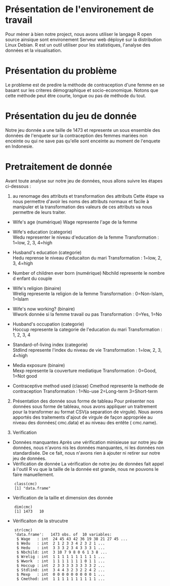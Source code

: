 # Présentation de l'environement de travail 
Pour méner à bien notre project, nous avons utiliser le langage R  open source ainsique sont environement Serveur web déployé sur 
la distribution Linux Debian. R est un outil utiliser pour les statistiques, l'analyse des données et la visualisation.

# Présentation du problème 
Le probleme est de predire la méthode de contraception d'une femme en se basant sur les criteres démographique et socio-economique. 
Notons que cette méthode peut être courte, longue ou pas de méthode du tout.
  

# Présentation du jeu de donnée 

Notre jeu donnée a une taille de 1473 et represente un sous ensemble des données de l'enquete sur la contraception des femmes mariées
non enceinte ou qui ne save pas qu'elle sont enceinte au moment de l'enquete en Indonesie.


# Pretraitement de donnée 

Avant toute analyse sur notre jeu de données, nous allons suivre les étapes ci-dessous : 

1. au renomage des attributs et transformation des attributs
Cette étape va nous permettre d'avoir les noms des attributs normaux et facile à manipuler et la transformation des valeurs de ces attributs
va nous permettre de leurs traiter. 

- Wife's age                     (numérique)
Wage represente l'age de la femme 

- Wife's education               (categorie)      
Wedu representer le niveau d'education de la femme
	Transformation : 
	1=low, 2, 3, 4=high

- Husband's education            (categorie)      
Hedu reprense le niveau d'educaiton du mari
	Transformation : 
	1=low, 2, 3, 4=high

- Number of children ever born   (numérique)
Nbchild represente le nombre d enfant du couple 

- Wife's religion                (binaire)           
Wrelig represente la religion de la femme 
	Transformation :
	0=Non-Islam, 1=Islam

- Wife's now working?            (binaire)          
Wwork donnée si la femme travail ou pas 
	Transformation :
	 0=Yes, 1=No

- Husband's occupation           (categorie)      
Hoccup represente la categorie de l'education du mari
	Transformation :
	1, 2, 3, 4

- Standard-of-living index       (categorie)      
Stdlind represente l'index du niveau de vie
	Transformation :
	1=low, 2, 3, 4=high

- Media exposure                 (binaire)           
Mexp represente la couverture mediatique 
	Transformation :
	0=Good, 1=Not good

- Contraceptive method used     (classe) 
Cmethod  represente la methode de contraception
	Transformation :
	 1=No-use 
	 2=Long-term
         3=Short-term

2. Présentation des donnée sous forme de tableau 
Pour présenter nos données sous forme de tableau, nous avons appliquer un traitrement pour la transformer au format CSV(a separation de virgule). 
Nous avons apportés des traitements d'ajout de virgule de façon appropriée au niveau des données( cmc.data) et au niveau des entête ( cmc.name).

3. Verification
- Données manquantes
Après une vérification minisieuse sur notre jeu de données, nous n'avons nis les données manquantes, ni les données non standardisée. De ce fait, 
nous n'avons rien à ajouter ni retirer sur notre jeu de données. 
- Vérification de donnée 
La vérification de notre jeu de données fait appel à l'outil R vu que la taille de la donnée est grande, nous ne pouvons le faire manuellement. 
```
	class(cmc)
	[1] "data.frame"
```
- Vérification de la taille et dimension des donnée
```
	dim(cmc)
	[1] 1473   10
```
- Vérificaiton de la strucutre 
```
	str(cmc)
	'data.frame':	1473 obs. of  10 variables:
	 $ Wage   : int  24 45 43 42 36 19 38 21 27 45 ...
	 $ Wedu   : int  2 1 2 3 3 4 2 3 2 1 ...
	 $ Hedu   : int  3 3 3 2 3 4 3 3 3 1 ...
	 $ Nbchild: int  3 10 7 9 8 0 6 1 3 8 ...
	 $ Wrelig : int  1 1 1 1 1 1 1 1 1 1 ...
	 $ Wwork  : int  1 1 1 1 1 1 1 0 1 1 ...
	 $ Hoccup : int  2 3 3 3 3 3 3 3 3 2 ...
	 $ Stdlind: int  3 4 4 3 2 3 2 2 4 2 ...
	 $ Mexp   : int  0 0 0 0 0 0 0 0 0 1 ...
	 $ Cmethod: int  1 1 1 1 1 1 1 1 1 1 ...
```


 
